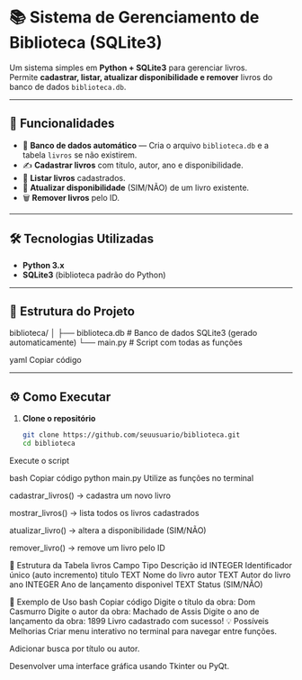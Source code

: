 # 📚 Sistema de Gerenciamento de Biblioteca (SQLite3)

Um sistema simples em **Python + SQLite3** para gerenciar livros.  
Permite **cadastrar, listar, atualizar disponibilidade e remover** livros do banco de dados `biblioteca.db`.

---

## 🚀 Funcionalidades

- 📁 **Banco de dados automático** — Cria o arquivo `biblioteca.db` e a tabela `livros` se não existirem.  
- ✍️ **Cadastrar livros** com título, autor, ano e disponibilidade.  
- 📜 **Listar livros** cadastrados.  
- 🔄 **Atualizar disponibilidade** (SIM/NÃO) de um livro existente.  
- 🗑️ **Remover livros** pelo ID.  

---

## 🛠️ Tecnologias Utilizadas
- **Python 3.x**  
- **SQLite3** (biblioteca padrão do Python)

---

## 📂 Estrutura do Projeto
biblioteca/
│
├── biblioteca.db # Banco de dados SQLite3 (gerado automaticamente)
└── main.py # Script com todas as funções

yaml
Copiar código

---

## ⚙️ Como Executar

1. **Clone o repositório**
   ```bash
   git clone https://github.com/seuusuario/biblioteca.git
   cd biblioteca
Execute o script

bash
Copiar código
python main.py
Utilize as funções no terminal

cadastrar_livros() → cadastra um novo livro

mostrar_livros() → lista todos os livros cadastrados

atualizar_livro() → altera a disponibilidade (SIM/NÃO)

remover_livro() → remove um livro pelo ID

📝 Estrutura da Tabela livros
Campo	Tipo	Descrição
id	INTEGER	Identificador único (auto incremento)
titulo	TEXT	Nome do livro
autor	TEXT	Autor do livro
ano	INTEGER	Ano de lançamento
disponivel	TEXT	Status (SIM/NÃO)

🔎 Exemplo de Uso
bash
Copiar código
Digite o título da obra: Dom Casmurro
Digite o autor da obra: Machado de Assis
Digite o ano de lançamento da obra: 1899
Livro cadastrado com sucesso!
💡 Possíveis Melhorias
Criar menu interativo no terminal para navegar entre funções.

Adicionar busca por título ou autor.

Desenvolver uma interface gráfica usando Tkinter ou PyQt.
